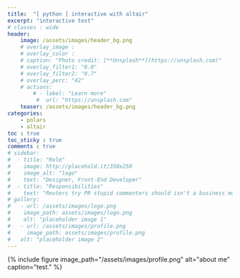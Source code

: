 ```yaml
---
title:  "[ python ] interactive with altair"
excerpt: "interactive test"
# classes : wide
header:
    image: /assets/images/header_bg.png
    # overlay_image : 
    # overlay_color :
    # caption: "Photo credit: [**Unsplash**](https://unsplash.com)"
    # overlay_filter1: "0.0"
    # overlay_filter2: "0.7"
    # overlay_perc: "42"
    # actions:
        # - label: "Learn more"
         #  url: "https://unsplash.com"
    teaser: /assets/images/header_bg.png
categories:
    - polars
    - altair
toc : true
toc_sticky : true
comments : true
# sidebar:
#  - title: "Role"
#    image: http://placehold.it/350x250
#    image_alt: "logo"
#    text: "Designer, Front-End Developer"
#  - title: "Responsibilities"
#    text: "Reuters try PR stupid commenters should isn't a business model"
# gallery:
#   - url: /assets/images/logo.png
#    image_path: assets/images/logo.png
#    alt: "placeholder image 1"
#   - url: /assets/images/profile.png
#     image_path: assets/images/profile.png
#   alt: "placeholder image 2"
---
```




{% include figure image_path="/assets/images/profile.png" alt="about me" caption="test." %}
